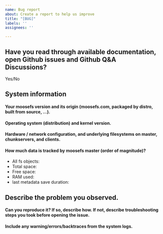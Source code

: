 ```yaml
---
name: Bug report
about: Create a report to help us improve
title: "[BUG]"
labels: ''
assignees: ''

---
```


## Have you read through available documentation, open Github issues and Github Q&A Discussions?

Yes/No

## System information

#### Your moosefs version and its origin (moosefs.com, packaged by distro, built from source, ...).

#### Operating system (distribution) and kernel version.

#### Hardware / network configuration, and underlying filesystems on master, chunkservers, and clients.

#### How much data is tracked by moosefs master (order of magnitude)?

 - All fs objects:
 - Total space:
 - Free space:
 - RAM used:
 - last metadata save duration:

## Describe the problem you observed.

#### Can you reproduce it? If so, describe how. If not, describe troubleshooting steps you took before opening the issue.

#### Include any warning/errors/backtraces from the system logs.
